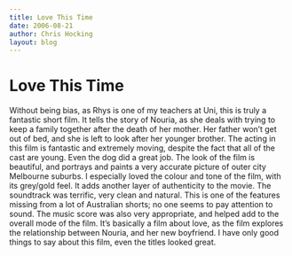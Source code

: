 ```yaml
---
title: Love This Time
date: 2006-08-21
author: Chris Hocking
layout: blog
---
```

# Love This Time

Without being bias, as Rhys is one of my teachers at Uni, this is truly a fantastic short film. It tells the story of Nouria, as she deals with trying to keep a family together after the death of her mother. Her father won’t get out of bed, and she is left to look after her younger brother. The acting in this film is fantastic and extremely moving, despite the fact that all of the cast are young. Even the dog did a great job. The look of the film is beautiful, and portrays and paints a very accurate picture of outer city Melbourne suburbs. I especially loved the colour and tone of the film, with its grey/gold feel. It adds another layer of authenticity to the movie. The soundtrack was terrific, very clean and natural. This is one of the features missing from a lot of Australian shorts; no one seems to pay attention to sound. The music score was also very appropriate, and helped add to the overall mode of the film. It’s basically a film about love, as the film explores the relationship between Nouria, and her new boyfriend. I have only good things to say about this film, even the titles looked great.